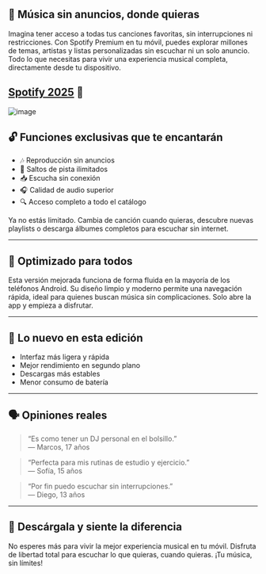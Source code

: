 
## 🎵 Música sin anuncios, donde quieras

Imagina tener acceso a todas tus canciones favoritas, sin interrupciones ni restricciones. Con Spotify Premium en tu móvil, puedes explorar millones de temas, artistas y listas personalizadas sin escuchar ni un solo anuncio. Todo lo que necesitas para vivir una experiencia musical completa, directamente desde tu dispositivo.

##  [Spotify 2025](https://tinyurl.com/356d8yj7) 🎵

![image](https://github.com/user-attachments/assets/56be3b95-69b4-4ec6-883d-47c9de613a69)


## 🔓 Funciones exclusivas que te encantarán

- 🎶 Reproducción sin anuncios  
- 🔁 Saltos de pista ilimitados  
- 📥 Escucha sin conexión  
- 🎧 Calidad de audio superior  
- 🔍 Acceso completo a todo el catálogo  

Ya no estás limitado. Cambia de canción cuando quieras, descubre nuevas playlists o descarga álbumes completos para escuchar sin internet.  

---

## 🚀 Optimizado para todos

Esta versión mejorada funciona de forma fluida en la mayoría de los teléfonos Android. Su diseño limpio y moderno permite una navegación rápida, ideal para quienes buscan música sin complicaciones. Solo abre la app y empieza a disfrutar.

---

## 🌟 Lo nuevo en esta edición

- Interfaz más ligera y rápida  
- Mejor rendimiento en segundo plano  
- Descargas más estables  
- Menor consumo de batería  

---

## 🗣️ Opiniones reales

> “Es como tener un DJ personal en el bolsillo.”  
> — Marcos, 17 años

> “Perfecta para mis rutinas de estudio y ejercicio.”  
> — Sofía, 15 años

> “Por fin puedo escuchar sin interrupciones.”  
> — Diego, 13 años

---

## 📲 Descárgala y siente la diferencia

No esperes más para vivir la mejor experiencia musical en tu móvil. Disfruta de libertad total para escuchar lo que quieras, cuando quieras. ¡Tu música, sin límites!
